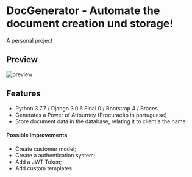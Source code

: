 # DocGenerator - Automate the document creation und storage!
A personal project


## Preview
![preview](https://github.com/GermainPereira/DocGenerator/blob/master/preview-doc_generator-2020-07-03%2011-12.gif?raw=true)


## Features
* Python 3.7.7 / Django 3.0.6 Final 0 / Bootstrap 4 / Braces
* Generates a Power of Attourney (Procuração in portuguese)
* Store document data in the database, relating it to client's the name

#### Possible Improvements
* Create customer model;
* Create a authentication system;
* Add a JWT Token;
* Add custom templates


